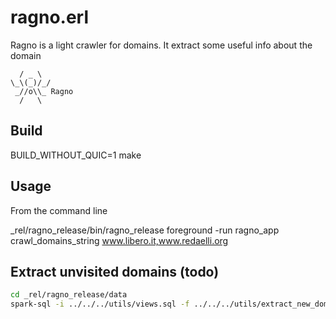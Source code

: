 # ragno.erl

Ragno is a light crawler for domains. It extract some useful info about the domain

```text
  / _ \
\_\(_)/_/
 _//o\\_ Ragno
  /   \
```

## Build

BUILD_WITHOUT_QUIC=1 make

## Usage

From the command line

_rel/ragno_release/bin/ragno_release foreground -run ragno_app crawl_domains_string www.libero.it,www.redaelli.org


## Extract unvisited domains (todo)

```bash
cd _rel/ragno_release/data
spark-sql -i ../../../utils/views.sql -f ../../../utils/extract_new_domains.sql
```
